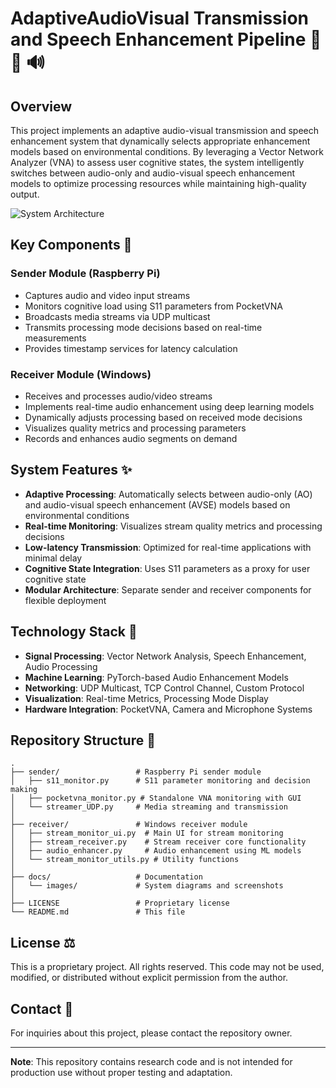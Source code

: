 # AdaptiveAudioVisual Transmission and Speech Enhancement Pipeline 🎤 🎥 🔊

## Overview

This project implements an adaptive audio-visual transmission and speech enhancement system that dynamically selects appropriate enhancement models based on environmental conditions. By leveraging a Vector Network Analyzer (VNA) to assess user cognitive states, the system intelligently switches between audio-only and audio-visual speech enhancement models to optimize processing resources while maintaining high-quality output.

![System Architecture](docs/images/system_architecture.png)

## Key Components 🔧

### Sender Module (Raspberry Pi)
- Captures audio and video input streams
- Monitors cognitive load using S11 parameters from PocketVNA
- Broadcasts media streams via UDP multicast
- Transmits processing mode decisions based on real-time measurements
- Provides timestamp services for latency calculation

### Receiver Module (Windows)
- Receives and processes audio/video streams
- Implements real-time audio enhancement using deep learning models
- Dynamically adjusts processing based on received mode decisions
- Visualizes quality metrics and processing parameters
- Records and enhances audio segments on demand

## System Features ✨

- **Adaptive Processing**: Automatically selects between audio-only (AO) and audio-visual speech enhancement (AVSE) models based on environmental conditions
- **Real-time Monitoring**: Visualizes stream quality metrics and processing decisions
- **Low-latency Transmission**: Optimized for real-time applications with minimal delay
- **Cognitive State Integration**: Uses S11 parameters as a proxy for user cognitive state
- **Modular Architecture**: Separate sender and receiver components for flexible deployment

## Technology Stack 🔬

- **Signal Processing**: Vector Network Analysis, Speech Enhancement, Audio Processing
- **Machine Learning**: PyTorch-based Audio Enhancement Models
- **Networking**: UDP Multicast, TCP Control Channel, Custom Protocol
- **Visualization**: Real-time Metrics, Processing Mode Display
- **Hardware Integration**: PocketVNA, Camera and Microphone Systems

## Repository Structure 📁

```
.
├── sender/                 # Raspberry Pi sender module
│   ├── s11_monitor.py      # S11 parameter monitoring and decision making
│   ├── pocketvna_monitor.py # Standalone VNA monitoring with GUI
│   └── streamer_UDP.py     # Media streaming and transmission
│
├── receiver/               # Windows receiver module
│   ├── stream_monitor_ui.py  # Main UI for stream monitoring
│   ├── stream_receiver.py    # Stream receiver core functionality
│   ├── audio_enhancer.py     # Audio enhancement using ML models
│   └── stream_monitor_utils.py # Utility functions
│
├── docs/                   # Documentation
│   └── images/             # System diagrams and screenshots
│
├── LICENSE                 # Proprietary license
└── README.md               # This file
```

## License ⚖️

This is a proprietary project. All rights reserved. This code may not be used, modified, or distributed without explicit permission from the author.

## Contact 📧

For inquiries about this project, please contact the repository owner.

---

**Note**: This repository contains research code and is not intended for production use without proper testing and adaptation.
